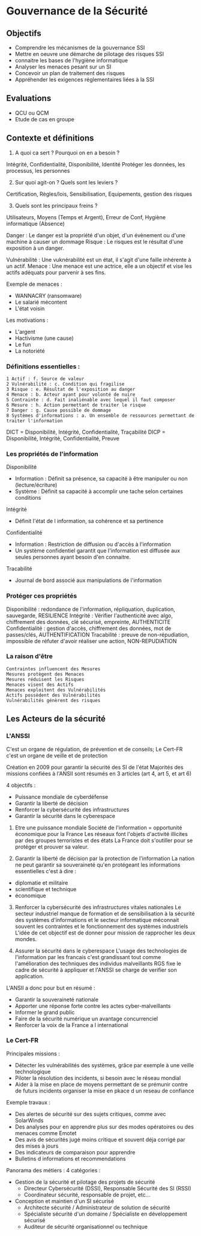 # Gouvernance de la Sécurité

## Objectifs

- Comprendre les mécanismes de la gouvernance SSI
- Mettre en oeuvre une démarche de pilotage des risques SSI
- connaitre les bases de l'hygiène informatique
- Analyser les menaces pesant sur un SI
- Concevoir un plan de traitement des risques
- Appréhender les exigences réglementaires liées à la SSI

## Evaluations

- QCU ou QCM
- Etude de cas en groupe


## Contexte et définitions

1. A quoi ca sert ? Pourquoi on en a besoin ?

Intégrité, Confidentialité, Disponibilité, Identité
Protéger les données, les processus, les personnes

2. Sur quoi agit-on ? Quels sont les leviers ?

Certification, Règles/lois, Sensibilisation, Equipements, gestion des risques

3. Quels sont les principaux freins ?

Utilisateurs, Moyens (Temps et Argent), Erreur de Conf, Hygiène informatique (Absence)


Danger : Le danger est la propriété d'un objet, d'un évènement ou d'une machine à causer un dommage
Risque : Le risques est le résultat d'une exposition à un danger.

Vulnérabilité : Une vuknérabilité est un état, il s'agit d'une faille inhérente à un actif.
Menace : Une menace est une actrice, elle a un objectif et vise les actifs adéquats pour parvenir à ses fins.

Exemple de menaces : 
- WANNACRY (ransomware)
- Le salarié mécontent
- L'état voisin

Les motivations : 
- L'argent
- Hactivisme (une cause)
- Le fun
- La notoriété


### Définitions essentielles :
```
1 Actif : f. Source de valeur
2 Vulnérabilité : c. Condition qui fragilise
3 Risque : e. Résultat de l'exposition au danger
4 Menace : b. Acteur ayant pour volonté de nuire
5 Contrainte : d. Fait inaliénable avec lequel il faut composer
6 Mesure : h. Action permettant de traiter le risque
7 Danger : g. Cause possible de dommage
8 Systèmes d'informations : a. Un ensemble de ressources permettant de traiter l'information
```

DICT = Disponibilité, Intégrité, Confidentialité, Traçabilité
DICP = Disponibilité, Intégrité, Confidentialité, Preuve

### Les propriétés de l'information

Disponibilité

- Information : Définit sa présence, sa capacité à être manipuler ou non (lecture/écriture)
- Système : Définit sa capacité à accomplir une tache selon certaines conditions

Intégrité

- Définit l'état de l information, sa cohérence et sa pertinence

Confidentialité

- Information : Restriction de diffusion ou d'accès à l'information
- Un système confidentiel garantit que l'information est diffusée aux seules personnes ayant besoin d'en connaitre.

Tracabilité

- Journal de bord associé aux manipulations de l'information


### Protéger ces propriétés

Disponibilité : redondance de l'information, répliquation, duplication, sauvegarde, RESILIENCE
Intégrité : Vérifier l'authenticité avec algo, chiffrement des données, clé sécurisé, empreinte, AUTHENTICITE
Confidentialité : gestion d'accès, chiffrement des données, mot de passes/clés, AUTHENTIFICATION
Tracabilité : preuve de non-répudiation, impossible de réfuter d'avoir réaliser une action, NON-REPUDIATION

### La raison d'être

```
Contraintes influencent des Mesures
Mesures protègent des Menaces
Mesures réduisent les Risques
Menaces visent des Actifs
Menaces exploitent des Vulnérabilités
Actifs possèdent des Vulnérabilités
Vulnérabilités génèrent des risques
```

## Les Acteurs de la sécurité

### L'ANSSI

C'est un organe de régulation, de prévention et de conseils;
Le Cert-FR c'est un organe de veille et de protection

Création en 2009 pour garantir la sécurité des SI de l'état
Majorités des missions confiées à l'ANSII sont résumés en 3 articles (art 4, art 5, et art 6)

4 objectifs :
- Puissance mondiale de cyberdéfense
- Garantir la liberté de décision
- Renforcer la cybersécurité des infrastructures
- Garantir la sécurité dans le cyberespace

1. Etre une puissance mondiale
Société de l'information = opportunité économique pour la France
Les réseaux font l'objets d'activité illicites par des groupes terroristes et des états
La France doit s'outiller pour se protéger et prouver sa valeur.

2. Garantir la liberté de décision par la protection de l'information
La nation ne peut garantir sa souveraineté qu'en protégeant les informations essentielles c'est à dire :
- diplomatie et militaire
- scientifique et technique
- économique

3. Renforcer la cybersécurité des infrastructures vitales nationales
Le secteur industriel manque de formation et de sensibilisation à la sécurité des systèmes d'informations et le secteur informatique méconnait souvent les contraintes et le fonctionnement des systèmes industriels
L'idée de cet objectif est de donner pour mission de rapprocher les deux mondes.

4. Assurer la sécurité dans le cyberespace
L'usage des technologies de l'information par les francais c'est grandissant tout comme l'amélioration des techniques des individus malveillants
RGS fixe le cadre de sécurité à appliquer et l'ANSSI se charge de verifier son application.

L'ANSII a donc pour but en résumé :
- Garantir la souveraineté nationale
- Apporter une réponse forte contre les actes cyber-malveillants
- Informer le grand public
- Faire de la sécurité numérique un avantage concurrenciel
- Renforcer la voix de la France a l international

### Le Cert-FR

Principales missions :
- Détecter les vulnérabilités des systèmes, grâce par exemple à une veille technologique
- Piloter la résolution des incidents, si besoin avec le réseau mondial
- Aider à la mise en place de moyens permettant de se prémunir contre de futurs incidents
organiser la mise en pkace d un reseau de confiance

Exemple travaux : 
- Des alertes de sécurité sur des sujets critiques, comme avec SolarWinds
- Des analyses pour en apprendre plus sur des modes opératoires ou des menaces comme Emotet
- Des avis de sécurités jugé moins critique et souvent déja corrigé par des mises à jours
- Des indicateurs de comparaison pour apprendre
- Bulletins d informations et recommendations

Panorama des métiers : 4 catégories :
- Gestion de la sécurité et pilotage des projets de sécurité
    - Directeur Cybersécurité (DSSI), Responsable Sécurité des SI (RSSI)
    - Coordinateur sécurité, responsable de projet, etc...
- Conception et maintien d'un SI sécurisé
    - Architecte sécurité / Administrateur de solution de sécurité
    - Spécialiste sécurité d'un domaine / Spécialiste en développement sécurisé
    - Auditeur de sécurité organisationnel ou technique